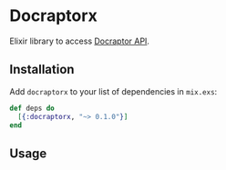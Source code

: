 # Docraptorx

Elixir library to access [Docraptor API](https://docraptor.com/documentation).

## Installation

Add `docraptorx` to your list of dependencies in `mix.exs`:

```elixir
def deps do
  [{:docraptorx, "~> 0.1.0"}]
end
```

## Usage

